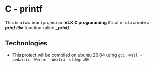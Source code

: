 # C - printf

This is a two team project on **ALX C programming** it's aim is to create a ***prinf like*** function called ***_printf***

## Technologies

- This project will be compiled on ubuntu 20.04 using `gcc -Wall -pedantic -Werror -Wextra -std=gnu89`
